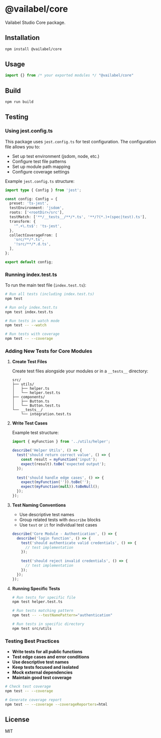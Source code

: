 # @vailabel/core

Vailabel Studio Core package.

## Installation

```sh
npm install @vailabel/core
```

## Usage

```js
import {} from /* your exported modules */ "@vailabel/core"
```

## Build

```sh
npm run build
```

## Testing

### Using jest.config.ts

This package uses `jest.config.ts` for test configuration. The configuration file allows you to:

- Set up test environment (jsdom, node, etc.)
- Configure test file patterns
- Set up module path mapping
- Configure coverage settings

Example `jest.config.ts` structure:

```ts
import type { Config } from 'jest';

const config: Config = {
  preset: 'ts-jest',
  testEnvironment: 'jsdom',
  roots: ['<rootDir>/src'],
  testMatch: ['**/__tests__/**/*.ts', '**/?(*.)+(spec|test).ts'],
  transform: {
    '^.+\.ts$': 'ts-jest',
  },
  collectCoverageFrom: [
    'src/**/*.ts',
    '!src/**/*.d.ts',
  ],
};

export default config;
```

### Running index.test.ts

To run the main test file (`index.test.ts`):

```sh
# Run all tests (including index.test.ts)
npm test

# Run only index.test.ts
npm test index.test.ts

# Run tests in watch mode
npm test -- --watch

# Run tests with coverage
npm test -- --coverage
```

### Adding New Tests for Core Modules

1. **Create Test Files**
   
   Create test files alongside your modules or in a `__tests__` directory:
   
   ```
   src/
   ├── utils/
   │   ├── helper.ts
   │   └── helper.test.ts
   ├── components/
   │   ├── Button.ts
   │   └── Button.test.ts
   └── __tests__/
       └── integration.test.ts
   ```

2. **Write Test Cases**
   
   Example test structure:
   
   ```ts
   import { myFunction } from '../utils/helper';
   
   describe('Helper Utils', () => {
     test('should return correct value', () => {
       const result = myFunction('input');
       expect(result).toBe('expected output');
     });
     
     test('should handle edge cases', () => {
       expect(myFunction('')).toBe('');
       expect(myFunction(null)).toBeNull();
     });
   });
   ```

3. **Test Naming Conventions**
   
   - Use descriptive test names
   - Group related tests with `describe` blocks
   - Use `test` or `it` for individual test cases
   
   ```ts
   describe('Core Module - Authentication', () => {
     describe('login function', () => {
       test('should authenticate valid credentials', () => {
         // test implementation
       });
       
       test('should reject invalid credentials', () => {
         // test implementation
       });
     });
   });
   ```

4. **Running Specific Tests**
   
   ```sh
   # Run tests for specific file
   npm test helper.test.ts
   
   # Run tests matching pattern
   npm test -- --testNamePattern="authentication"
   
   # Run tests in specific directory
   npm test src/utils
   ```

### Testing Best Practices

- **Write tests for all public functions**
- **Test edge cases and error conditions**
- **Use descriptive test names**
- **Keep tests focused and isolated**
- **Mock external dependencies**
- **Maintain good test coverage**

```sh
# Check test coverage
npm test -- --coverage

# Generate coverage report
npm test -- --coverage --coverageReporters=html
```

## License

MIT
